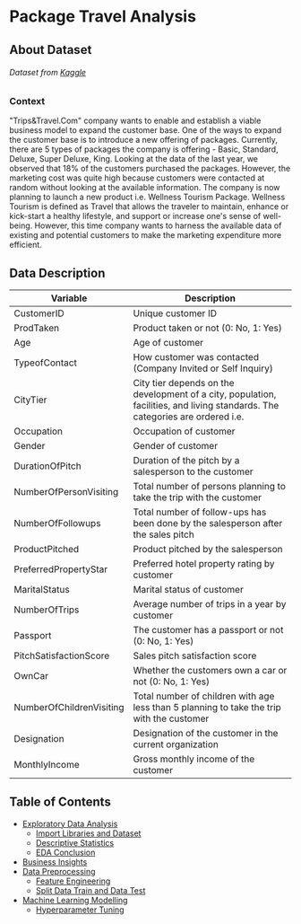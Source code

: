 # Package Travel Analysis
## About Dataset
###### Dataset from [Kaggle](https://www.kaggle.com/datasets/susant4learning/holiday-package-purchase-prediction "Travel Package")
### Context
"Trips&Travel.Com" company wants to enable and establish a viable business model to expand the customer base. One of the ways to expand the customer base is to introduce a new offering of packages. Currently, there are 5 types of packages the company is offering - Basic, Standard, Deluxe, Super Deluxe, King. Looking at the data of the last year, we observed that 18% of the customers purchased the packages. However, the marketing cost was quite high because customers were contacted at random without looking at the available information. The company is now planning to launch a new product i.e. Wellness Tourism Package. Wellness Tourism is defined as Travel that allows the traveler to maintain, enhance or kick-start a healthy lifestyle, and support or increase one's sense of well-being. However, this time company wants to harness the available data of existing and potential customers to make the marketing expenditure more efficient.
## Data Description
| Variable | Description |
| --- | --- |
|CustomerID|Unique customer ID|
|ProdTaken|Product taken or not (0: No, 1: Yes)|
|Age|Age of customer|
|TypeofContact|How customer was contacted (Company Invited or Self Inquiry)|
|CityTier|City tier depends on the development of a city, population, facilities, and living standards. The categories are ordered i.e.|
|Occupation|Occupation of customer|
|Gender|Gender of customer|
|DurationOfPitch|Duration of the pitch by a salesperson to the customer|
|NumberOfPersonVisiting|Total number of persons planning to take the trip with the customer|
|NumberOfFollowups|Total number of follow-ups has been done by the salesperson after the sales pitch|
|ProductPitched|Product pitched by the salesperson|
|PreferredPropertyStar|Preferred hotel property rating by customer|
|MaritalStatus |Marital status of customer|
|NumberOfTrips |Average number of trips in a year by customer|
|Passport |The customer has a passport or not (0: No, 1: Yes)|
|PitchSatisfactionScore |Sales pitch satisfaction score|
|OwnCar |Whether the customers own a car or not (0: No, 1: Yes)|
|NumberOfChildrenVisiting |Total number of children with age less than 5 planning to take the trip with the customer|
|Designation |Designation of the customer in the current organization|
|MonthlyIncome |Gross monthly income of the customer|

## Table of Contents
* [Exploratory Data Analysis]((TravelAnalysis.ipynb)#section-one)
    - [Import Libraries and Dataset](#subsection-one)
    - [Descriptive Statistics](#subsection-two)
    - [EDA Conclusion](#subsection-three)
* [Business Insights](#section-two)
* [Data Preprocessing](#section-three)
    - [Feature Engineering](#subsection-five)
    - [Split Data Train and Data Test](#subsection-six)
* [Machine Learning Modelling](#section-four)
    - [Hyperparameter Tuning](#subsection-eight)
